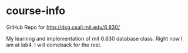 course-info
===========
GitHub Repo for http://dsg.csail.mit.edu/6.830/


My learning and implementation of mit 6.830 database class. Right now I am at lab4. I will comeback for the rest. 